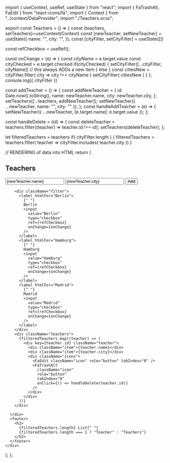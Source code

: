 import { useContext, useRef, useState } from "react";
import { FaTrashAlt, FaEdit } from "react-icons/fa";
import { Context } from "../context/DataProvider";
import "./Teachers.scss";

export const Teachers = () => {
  const {teachers, setTeachers}=useContext(Context)
  const [newTeacher, setNewTeacher] = useState({
    name: "",
    city: "",
  });
  const [cityFilter, setCityFilter] = useState([])

  const refCheckbox = useRef();

  const onChange = (e) => {
    const cityName = e.target.value
    const cityChecked = e.target.checked
    if(cityChecked) {
      setCityFilter([...cityFilter, cityName]) // this always ADDs a new item
    }
    else {
      const citiesNew = cityFilter.filter( city => city !== cityName )
      setCityFilter( citiesNew )
    }
  };
  console.log({ cityFilter })

  const addTeacher = () => {
    const addNewTeacher = {
      id: Date.now().toString(),
      name: newTeacher.name,
      city: newTeacher.city,
    };
    setTeachers([...teachers, addNewTeacher]);
    setNewTeacher({ ...newTeacher, name: "", city: "" });
  };
  const handleAddTeacher = (e) => {
    setNewTeacher({ ...newTeacher, [e.target.name]: e.target.value });
  };

  const handleDelete = (id) => {
    const deleteTeacher = teachers.filter((teacher) => teacher.id !== id);
    setTeachers(deleteTeacher);
  };

  let filteredTeachers = teachers
  if( cityFilter.length ) {
    filteredTeachers = teachers.filter( teacher => cityFilter.includes( teacher.city ))
}
  
  // RENDERING of data into HTML
  return (
    <div className="Teachers">
      <h2>Teachers</h2>
      <div className="container">
        <div className="add">
          <input
            type="text"
            placeholder="Name"
            name="name"
            value={newTeacher.name}
            onChange={handleAddTeacher}
          />
          <input
            type="text"
            placeholder="City"
            name="city"
            value={newTeacher.city}
            onChange={handleAddTeacher}
          />
          <button type="submit" onClick={addTeacher}>
            Add
          </button>
        </div>
        
        <div className="filter">
          <label htmlFor="Berlin">
            {" "}
            Berlin
            <input
              value="Berlin"
              type="checkbox"
              ref={refCheckbox}
              onChange={onChange}
            />
          </label>
          <label htmlFor="Hamburg">
            {" "}
            Hamburg
            <input
              value="Hamburg"
              type="checkbox"
              ref={refCheckbox}
              onChange={onChange}
            />
          </label>
          <label htmlFor="Madrid">
            {" "}
            Madrid
            <input
              value="Madrid"
              type="checkbox"
              ref={refCheckbox}
              onChange={onChange}
            />
          </label>
        </div>
        <div className="teachers">
          {filteredTeachers.map((teacher) => (
            <div key={teacher.id} className="teacher">
              <div className="item">{teacher.name}</div>
              <div className="item">{teacher.city}</div>
              <div className="icons">
                <FaEdit className="icon" role="button" tabIndex="0" />
                <FaTrashAlt
                  className="icon"
                  role="button"
                  tabIndex="0"
                  onClick={() => handleDelete(teacher.id)}
                />
              </div>
            </div>
          ))}
        </div>
       
      </div>
      <footer>
        <h2>
          {filteredTeachers.length} List{" "}
          {filteredTeachers.length === 1 ? "Teacher" : "Teachers"}
        </h2>
      </footer>
    </div>
  );
};
